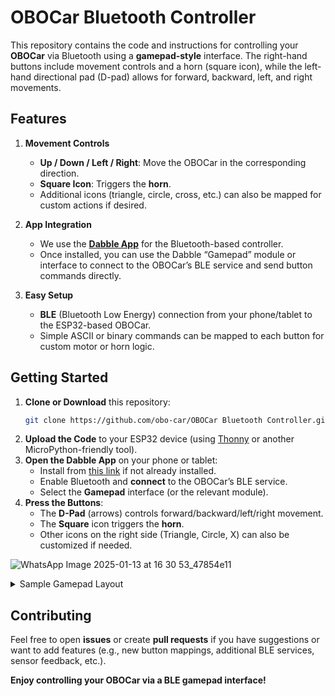 
# OBOCar Bluetooth Controller

This repository contains the code and instructions for controlling your **OBOCar** via Bluetooth using a **gamepad-style** interface. The right-hand buttons include movement controls and a horn (square icon), while the left-hand directional pad (D-pad) allows for forward, backward, left, and right movements.

## Features

1. **Movement Controls**  
   - **Up / Down / Left / Right**: Move the OBOCar in the corresponding direction.  
   - **Square Icon**: Triggers the **horn**.  
   - Additional icons (triangle, circle, cross, etc.) can also be mapped for custom actions if desired.

2. **App Integration**  
   - We use the **[Dabble App](https://play.google.com/store/apps/details?id=io.dabbleapp)** for the Bluetooth-based controller.  
   - Once installed, you can use the Dabble “Gamepad” module or interface to connect to the OBOCar’s BLE service and send button commands directly.

3. **Easy Setup**  
   - **BLE** (Bluetooth Low Energy) connection from your phone/tablet to the ESP32-based OBOCar.  
   - Simple ASCII or binary commands can be mapped to each button for custom motor or horn logic.

## Getting Started

1. **Clone or Download** this repository:
   ```bash
   git clone https://github.com/obo-car/OBOCar Bluetooth Controller.git
   ```
2. **Upload the Code** to your ESP32 device (using [Thonny](https://thonny.org/) or another MicroPython-friendly tool).
3. **Open the Dabble App** on your phone or tablet:
   - Install from [this link](https://play.google.com/store/apps/details?id=io.dabbleapp) if not already installed.
   - Enable Bluetooth and **connect** to the OBOCar’s BLE service.
   - Select the **Gamepad** interface (or the relevant module).
4. **Press the Buttons**:
   - The **D-Pad** (arrows) controls forward/backward/left/right movement.
   - The **Square** icon triggers the **horn**.
   - Other icons on the right side (Triangle, Circle, X) can also be customized if needed.

![WhatsApp Image 2025-01-13 at 16 30 53_47854e11](https://github.com/user-attachments/assets/3b21763c-9e5a-4d66-b248-1d211155ac3d)


<details>
<summary>Sample Gamepad Layout</summary>

![Gamepad Layout]

- **Square** = Horn  
- **Triangle, Circle, X** = Additional movement or custom actions  
- **D-Pad** = Basic directional controls  

</details>

## Contributing

Feel free to open **issues** or create **pull requests** if you have suggestions or want to add features (e.g., new button mappings, additional BLE services, sensor feedback, etc.).

**Enjoy controlling your OBOCar via a BLE gamepad interface!** 
